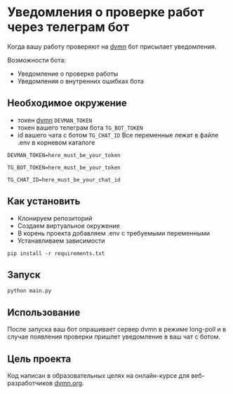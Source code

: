 # Уведомления о проверке работ через телеграм бот
Когда вашу работу проверяют на [dvmn](https://dvmn.org) бот
присылает уведомления.

Возможности бота:
- Уведомление о проверке работы
- Уведомления о внутренних ошибках бота


## Необходимое окружение
* токен [dvmn](https://dvmn.org/api/docs) `DEVMAN_TOKEN`
* токен вашего телеграм бота `TG_BOT_TOKEN`
* id вашего чата с ботом `TG_CHAT_ID`
Все переменные лежат в файле .env в корневом каталоге
```
DEVMAN_TOKEN=here_must_be_your_token

TG_BOT_TOKEN=here_must_be_your_token

TG_CHAT_ID=here_must_be_your_chat_id
```


## Как установить
* Клонируем репозиторий
* Создаем виртуальное окружение
* В корень проекта добавляем .env c требуемыми переменными
* Устанавливаем зависимости
```
pip install -r requirements.txt
```


## Запуск
```
python main.py
```


## Использование
После запуска ваш бот опрашивает сервер dvmn в режиме long-poll
и в случае появления проверки пришлет уведомление в ваш чат
с ботом.


## Цель проекта
Код написан в образовательных целях на онлайн-курсе для веб-разработчиков [dvmn.org](https://dvmn.org/).
